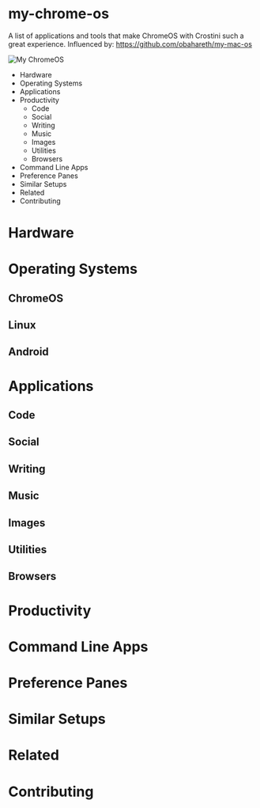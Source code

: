# my-chrome-os
A list of applications and tools that make ChromeOS with Crostini such a great experience. Influenced by: https://github.com/obahareth/my-mac-os 

![My ChromeOS](https://i.imgur.com/Ivaea0v.jpg)

* Hardware  
* Operating Systems  
* Applications  
* Productivity  
  * Code  
  * Social  
  * Writing  
  * Music  
  * Images  
  * Utilities  
  * Browsers  
* Command Line Apps  
* Preference Panes  
* Similar Setups  
* Related  
* Contributing  

# Hardware

# Operating Systems
## ChromeOS
## Linux
## Android

# Applications
## Code  
## Social  
## Writing  
## Music  
## Images  
## Utilities  
## Browsers  


# Productivity 

# Command Line Apps

# Preference Panes

# Similar Setups

# Related

# Contributing
